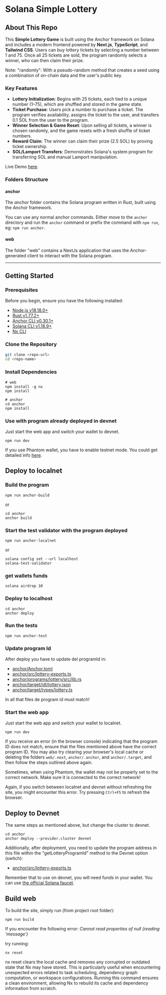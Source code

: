 # Solana Simple Lottery

## About This Repo

This **Simple Lottery Game** is built using the Anchor framework on Solana and includes a modern frontend powered by **Next.js**, **TypeScript**, and **Tailwind CSS**. Users can buy lottery tickets by selecting a number between 1 and 75. Once all 25 tickets are sold, the program randomly selects a winner, who can then claim their prize.

Note: "randomly": With a pseudo-random method that creates a seed using a combination of on-chain data and the user's public key.

### Key Features

- **Lottery Initialization**: Begins with 25 tickets, each tied to a unique number (1–75), which are shuffled and stored in the game state.
- **Ticket Purchase**: Users pick a number to purchase a ticket. The program verifies availability, assigns the ticket to the user, and transfers 0.1 SOL from the user to the program.
- **Winner Selection & Game Reset**: Upon selling all tickets, a winner is chosen randomly, and the game resets with a fresh shuffle of ticket numbers.
- **Reward Claim**: The winner can claim their prize (2.5 SOL) by proving ticket ownership.
- **SOL/Lamport Transfers**: Demonstrates Solana's system program for transferring SOL and manual Lamport manipulation.

Live Demo [here](https://solana-s6-lottery.vercel.app/).


### Folders Structure

#### anchor

The _anchor_ folder contains the Solana program written in Rust, built using the Anchor framework.

You can use any normal anchor commands. Either move to the `anchor` directory and run the `anchor` command or prefix the command with `npm run`, eg: `npm run anchor`.

#### web

The folder "web" contains a NextJs application that uses the Anchor-generated client to interact with the Solana program.

---


## Getting Started

### Prerequisites

Before you begin, ensure you have the following installed:

- [Node.js v18.18.0+](https://nodejs.org/)
- [Rust v1.77.2+](https://www.rust-lang.org/)
- [Anchor CLI v0.30.1+](https://www.anchor-lang.com/)
- [Solana CLI v1.18.9+](https://docs.solana.com/cli/install-solana-cli-tools)
- [Nx CLI](https://nx.dev)


### Clone the Repository

```bash
git clone <repo-url>
cd <repo-name>
```

### Install Dependencies

```shell
# web
npm install -g nx
npm install

# anchor
cd anchor
npm install
```

### Use with program already deployed in devnet

Just start the web app and switch your wallet to devnet.

```shell
npm run dev
```

If you use Phantom wallet, you have to enable testnet mode. You could get detailed info [here](https://docs.phantom.app/developer-powertools/testnet-mode).


## Deploy to localnet

### Build the program

```shell
npm run anchor-build
```
or

```shell
cd anchor
anchor build
```

### Start the test validator with the program deployed

```shell
npm run anchor-localnet
```

or

```shell
solana config set --url localhost
solana-test-validator
```

### get wallets funds 

```shell
solana airdrop 10
```

### Deploy to localhost

```shell
cd anchor
anchor deploy
```

### Run the tests

```shell
npm run anchor-test
```

### Update program Id

After deploy you have to update del programId in:

- [anchor/Anchor.toml](anchor/Anchor.toml)
- [anchor/src/lottery-exports.ts](anchor/src/lottery-exports.ts)
- [anchor/programs/lottery/src/lib.rs](anchor/programs/lottery/src/lib.rs)
- [anchor/target/idl/lottery.json](anchor/target/idl/lottery.json)
- [anchor/target/types/lottery.ts](anchor/target/types/lottery.ts)

In all that files de program id must match!


### Start the web app

Just start the web app and switch your wallet to localnet.

```shell
npm run dev
```

If you receive an error (in the browser console) indicating that the program ID does not match, ensure that the files mentioned above have the correct program ID. You may also try clearing your browser's local cache or deleting the folders `web/.next`, `anchor/.anchor`, and `anchor/.target`, and then follow the steps outlined above again.

Sometimes, when using Phantom, the wallet may not be properly set to the correct network. Make sure it is connected to the correct network!

Again, if you switch between localnet and devnet without refreshing the site, you might encounter this error. Try pressing `Ctrl+F5` to refresh the browser.


## Deploy to Devnet

The same steps as mentioned above, but change the cluster to devnet.

```shell
cd anchor
anchor deploy --provider.cluster devnet
```

Additionally, after deployment, you need to update the program address in this file within the "getLotteryProgramId" method to the Devnet option (switch):

- [anchor/src/lottery-exports.ts](anchor/src/lottery-exports.ts)


Remember that to use on devnet, you will need funds in your wallet. You can use [the official Solana faucet](https://faucet.solana.com/).

## Build web 

To build the site, simply run (from project root folder):

```shell
npm run build
```

If you encounter the following error:
  _Cannot read properties of null (reading 'message')_ 
  
try running:

```shell
nx reset
```

nx reset clears the local cache and removes any corrupted or outdated state that Nx may have stored. This is particularly useful when encountering unexpected errors related to task scheduling, dependency graph computation, or workspace configurations. Running this command ensures a clean environment, allowing Nx to rebuild its cache and dependency information from scratch.


